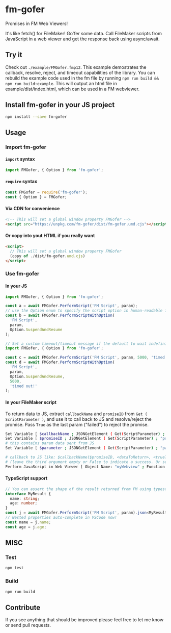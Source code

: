 # fm-gofer

Promises in FM Web Viewers!

It's like fetch() for FileMaker! Go'fer some data. Call FileMaker scripts from JavaScript in a web viewer and get the response back using async/await.

## Try it

Check out `./example/FMGofer.fmp12`. This example demostrates the callback, resolve, reject, and timeout capabilities of the library. You can rebuild the example code used in the fm file by running `npm run build && npm run build:example`. This will output an html file in example/dist/index.html, which can be used in a FM webviewer.

## Install fm-gofer in your JS project

```bash
npm install --save fm-gofer
```

## Usage

### Import fm-gofer

#### `import` syntax

```javascript
import FMGofer, { Option } from 'fm-gofer';
```

#### `require` syntax

```javascript
const FMGofer = require('fm-gofer');
const { Option } = FMGofer;
```

#### Via CDN for convenience

```html
<!-- This will set a global window property FMGofer -->
<script src="https://unpkg.com/fm-gofer/dist/fm-gofer.umd.cjs"></script>
```

#### Or copy into yout HTML if you really want

```html
<script>
  // This will set a global window property FMGofer
  (copy of ./dist/fm-gofer.umd.cjs)
</script>
```

### Use fm-gofer

#### In your JS

```javascript
import FMGofer, { Option } from 'fm-gofer';

const a = await FMGofer.PerformScript('FM Script', param);
// use the Option enum to specify the script option in human-readable form:
const b = await FMGofer.PerformScriptWithOption(
  'FM Script',
  param,
  Option.SuspendAndResume
);

// Set a custom timeout/timeout message if the default to wait indefinitely is too long
import FMGofer, { Option } from 'fm-gofer';

const c = await FMGofer.PerformScript('FM Script', param, 5000, 'timed out!');
const d = await FMGofer.PerformScriptWithOption(
  'FM Script',
  param,
  Option.SuspendAndResume,
  5000,
  'timed out!'
);

```

#### In your FileMaker script

To return data to JS, extract `callbackName` and `promiseID` from `Get ( ScriptParameter )`, and use it to call back to JS and resolve/reject the promise. Pass `True` as the last param ("failed") to reject the promise.

```bash
Set Variable [ $callbackName ; JSONGetElement ( Get(ScriptParameter) ; "callbackName" ) ]
Set Variable [ $promiseID ; JSONGetElement ( Get(ScriptParameter) ; "promiseID" ) ]
# this contains param data sent from JS
Set Variable [ $parameter ; JSONGetElement ( Get(ScriptParameter) ; "parameter" ) ]

# callback to JS like: $callbackName($promiseID, <dataToReturn>, <trueToReject>)
# (leave the third argument empty or False to indicate a success. Or set to True to indicate an error)
Perform JavaScript in Web Viewer [ Object Name: "myWebview" ; Function Name: $callbackName ; Parameters: $promiseID, 'Success! Hello from FM!' ]
```

#### TypeScript support

```typescript
// You can assert the shape of the result returned from FM using typescript!
interface MyResult {
  name: string;
  age: number;
}
const j = await FMGofer.PerformScript('FM Script', param).json<MyResult>();
// Nested properties auto-complete in VSCode now!
const name = j.name;
const age = j.age;
```

## MISC

### Test

```bash
npm test
```

### Build

```bash
npm run build
```

## Contribute

If you see anything that should be improved please feel free to let me know or send pull requests.

